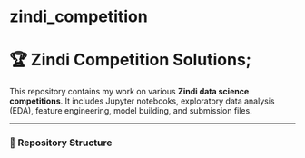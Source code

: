 # zindi_competition
# 🏆 Zindi Competition Solutions;

This repository contains my work on various **Zindi data science competitions**. 
It includes Jupyter notebooks, exploratory data analysis (EDA), feature engineering, model building, and submission files.  

---

### 📂 Repository Structure
